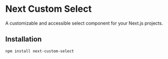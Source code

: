 # Next Custom Select

A customizable and accessible select component for your Next.js projects.


## Installation

```sh
npm install next-custom-select
